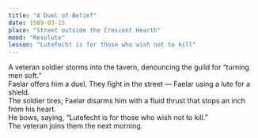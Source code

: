 ```yaml
---
title: "A Duel of Belief"
date: 1589-03-15
place: "Street outside the Crescent Hearth"
mood: "Resolute"
lesson: "Lutefecht is for those who wish not to kill"
---
```


A veteran soldier storms into the tavern, denouncing the guild for “turning men soft.”  
Faelar offers him a duel. They fight in the street — Faelar using a lute for a shield.  
The soldier tires; Faelar disarms him with a fluid thrust that stops an inch from his heart.  
He bows, saying, “Lutefecht is for those who wish not to kill.”  
The veteran joins them the next morning. 
